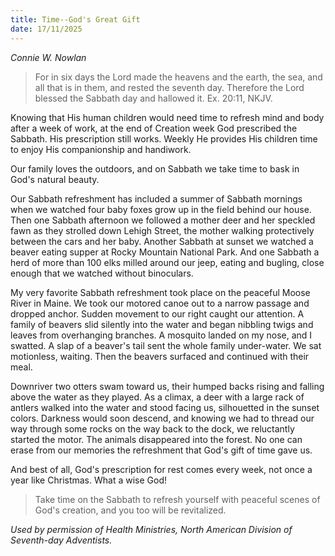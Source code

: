 ```yaml
---
title: Time--God's Great Gift
date: 17/11/2025
---
```


_Connie W. Nowlan_

> <p></p>
> For in six days the Lord made the heavens and the earth, the sea, and all that is in them, and rested the seventh day. Therefore the Lord blessed the Sabbath day and hallowed it. Ex. 20:11, NKJV.

Knowing that His human children would need time to refresh mind and body after a week of work, at the end of Creation week God prescribed the Sabbath. His prescription still works. Weekly He provides His children time to enjoy His companionship and handiwork.

Our family loves the outdoors, and on Sabbath we take time to bask in God's natural beauty.

Our Sabbath refreshment has included a summer of Sabbath mornings when we watched four baby foxes grow up in the field behind our house. Then one Sabbath afternoon we followed a mother deer and her speckled fawn as they strolled down Lehigh Street, the mother walking protectively between the cars and her baby. Another Sabbath at sunset we watched a beaver eating supper at Rocky Mountain National Park. And one Sabbath a herd of more than 100 elks milled around our jeep, eating and bugling, close enough that we watched without binoculars.

My very favorite Sabbath refreshment took place on the peaceful Moose River in Maine. We took our motored canoe out to a narrow passage and dropped anchor. Sudden movement to our right caught our attention. A family of beavers slid silently into the water and began nibbling twigs and leaves from overhanging branches. A mosquito landed on my nose, and I swatted. A slap of a beaver's tail sent the whole family under-water. We sat motionless, waiting. Then the beavers surfaced and continued with their meal.

Downriver two otters swam toward us, their humped backs rising and falling above the water as they played. As a climax, a deer with a large rack of antlers walked into the water and stood facing us, silhouetted in the sunset colors. Darkness would soon descend, and knowing we had to thread our way through some rocks on the way back to the dock, we reluctantly started the motor. The animals disappeared into the forest. No one can erase from our memories the refreshment that God's gift of time gave us.

And best of all, God's prescription for rest comes every week, not once a year like Christmas. What a wise God!

> <callout></callout>
> Take time on the Sabbath to refresh yourself with peaceful scenes of God's creation, and you too will be revitalized.

_Used by permission of Health Ministries, North American Division of Seventh-day Adventists._